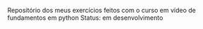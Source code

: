 Repositório dos meus exercícios feitos com o curso em vídeo de fundamentos em python 
Status: em desenvolvimento

